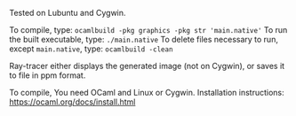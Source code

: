 Tested on Lubuntu and Cygwin.

To compile, type:
`ocamlbuild -pkg graphics -pkg str 'main.native'`
To run the built executable, type:
`./main.native`
To delete files necessary to run, except `main.native`, type:
`ocamlbuild -clean`

Ray-tracer either displays the generated image (not on Cygwin), or saves it to file in ppm format.

To compile, You need OCaml and Linux or Cygwin. Installation instructions:
https://ocaml.org/docs/install.html